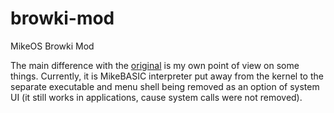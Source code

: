 # browki-mod
MikeOS Browki Mod

The main difference with the [original](https://mikeos.sourceforge.net/) is my own point of view on some things. Currently, it is MikeBASIC interpreter put away from the kernel to the separate executable and menu shell being removed as an option of system UI (it still works in applications, cause system calls were not removed).
